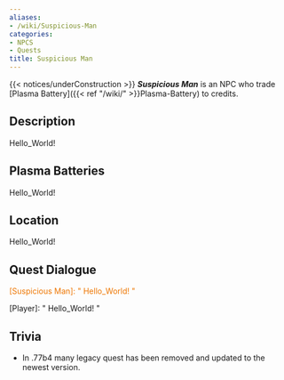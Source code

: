 ```yaml
---
aliases:
- /wiki/Suspicious-Man
categories:
- NPCS
- Quests
title: Suspicious Man
---
```


{{< notices/underConstruction >}} **_Suspicious Man_** is an NPC who trade [Plasma Battery]({{< ref "/wiki/" >}}Plasma-Battery) to credits.

## Description

Hello_World!

## Plasma Batteries 

Hello_World!

## Location

Hello_World!

## Quest Dialogue 

<span style="color:#ee7600">[Suspicious Man]: " Hello_World! "</span>

[Player]: " Hello_World! "

## Trivia

- In .77b4 many legacy quest has been removed and updated to the newest version.